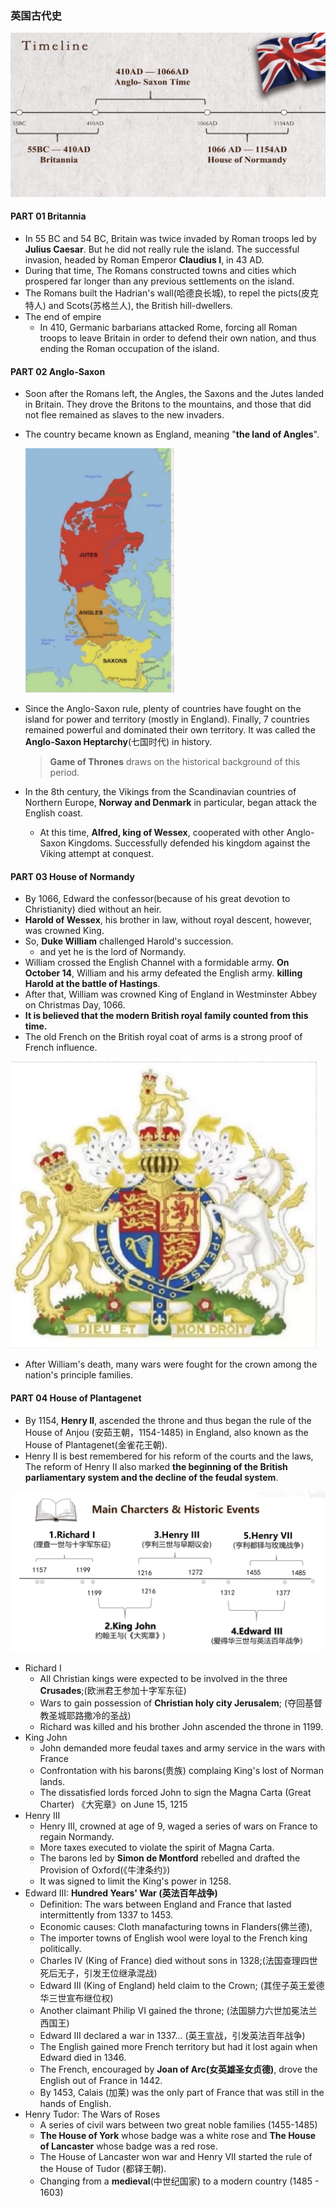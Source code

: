 ### 英国古代史

![image-20211106141344552](https://raw.githubusercontent.com/silence/blog/assets/assets/202111061413702.png)

#### PART 01 Britannia

- In 55 BC and 54 BC, Britain was twice invaded by Roman troops led by **Julius Caesar**. But he did not really rule the island. The successful invasion, headed by Roman Emperor **Claudius I**, in 43 AD.
- During that time, The Romans constructed towns and cities which prospered far longer than any previous settlements on the island.
- The Romans built the Hadrian's wall(哈德良长城), to repel the picts(皮克特人) and Scots(苏格兰人), the British hill-dwellers.
- The end of empire
  - In 410, Germanic barbarians attacked Rome, forcing all Roman troops to leave Britain in order to defend their own nation, and thus ending the Roman occupation of the island.

#### PART 02 Anglo-Saxon

- Soon after the Romans left, the Angles, the Saxons and the Jutes landed in Britain. They drove the Britons to the mountains, and those that did not flee remained as slaves to the new invaders.

- The country became known as England, meaning "**the land of Angles**".

  <img src="https://raw.githubusercontent.com/silence/blog/assets/assets/202111061441835.png" alt="image-20211106144134798" style="zoom:50%;" />

- Since the Anglo-Saxon rule, plenty of countries have fought on the island for power and territory (mostly in England). Finally, 7 countries remained powerful and dominated their own territory. It was called the **Anglo-Saxon Heptarchy**(七国时代) in history.

  > **Game of Thrones** draws on the historical background of this period.

- In the 8th century, the Vikings from the Scandinavian countries of Northern Europe, **Norway and Denmark** in particular, began attack the English coast.

  - At this time, **Alfred, king of Wessex**, cooperated with other Anglo-Saxon Kingdoms. Successfully defended his kingdom against the Viking attempt at conquest.

#### PART 03 House of Normandy

- By 1066, Edward the confessor(because of his great devotion to Christianity) died without an heir.
- **Harold of Wessex**, his brother in law, without royal descent, however, was crowned King.
- So, **Duke William** challenged Harold's succession.
  - and yet he is the lord of Normandy.
- William crossed the English Channel with a formidable army. **On October 14**, William and his army defeated the English army. **killing Harold at the battle of Hastings**.
- After that, William was crowned King of England in Westminster Abbey on Christmas Day, 1066.
- **It is believed that the modern British royal family counted from this time.**
- The old French on the British royal coat of arms is a strong proof of French influence.

<img src="https://raw.githubusercontent.com/silence/blog/assets/assets/202111061514952.png" alt="image-20211106151402897" style="zoom:50%;" />

- After William's death, many wars were fought for the crown among the nation's principle families.

#### PART 04 House of Plantagenet

- By 1154, **Henry II**, ascended the throne and thus began the rule of the House of Anjou (安茹王朝，1154-1485) in England, also known as the House of Plantagenet(金雀花王朝).
- Henry II is best remembered for his reform of the courts and the laws, The reform of Henry II also marked **the beginning of the British parliamentary system and the decline of the feudal system**.

 ![image-20211106173013305](https://raw.githubusercontent.com/silence/blog/assets/assets/202111061730349.png)

- Richard I
  - All Christian kings were expected to be involved in the three **Crusades**;(欧洲君王参加十字军东征)
  - Wars to gain possession of **Christian holy city Jerusalem**; (夺回基督教圣城耶路撒冷的圣战)
  - Richard was killed and his brother John ascended the throne in 1199.
- King John
  - John demanded more feudal taxes and army service in the wars with France
  - Confrontation with his barons(贵族) complaing King's lost of Norman lands.
  - The dissatisfied lords forced John to sign the Magna Carta (Great Charter) 《大宪章》on June 15, 1215
- Henry III
  - Henry III, crowned at age of 9, waged a series of wars on France to regain Normandy.
  - More taxes executed to violate the spirit of Magna Carta.
  - The barons led by **Simon de Montford** rebelled and drafted the Provision of Oxford(《牛津条约》)
  - It was signed to limit the King's power in 1258.
- Edward III: **Hundred Years' War (英法百年战争)**
  - Definition: The wars between England and France that lasted intermittently from 1337 to 1453.
  - Economic causes: Cloth manafacturing towns in Flanders(佛兰德),
  - The importer towns of English wool were loyal to the French king politically.
  - Charles IV (King of France) died without sons in 1328;(法国查理四世死后无子，引发王位继承混战)
  - Edward III (King of England) held claim to the Crown; (其侄子英王爱德华三世宣布继位权)
  - Another claimant Philip VI gained the throne; (法国腓力六世加冕法兰西国王)
  - Edward III declared a war in 1337... (英王宣战，引发英法百年战争)
  - The English gained more French territory but had it lost again when Edward died in 1346.
  - The French, encouraged by **Joan of Arc(女英雄圣女贞德)**, drove the English out of France in 1442.
  - By 1453, Calais (加莱) was the only part of France that was still in the hands of English.
- Henry Tudor: The Wars of Roses
  - A series of civil wars between two great noble families (1455-1485)
  - **The House of York** whose badge was a white rose and **The House of Lancaster** whose badge was a red rose.
  - The House of Lancaster won war and Henry VII started the rule of the House of Tudor (都铎王朝).
  - Changing from a **medieval**(中世纪国家) to a modern country (1485 - 1603)



